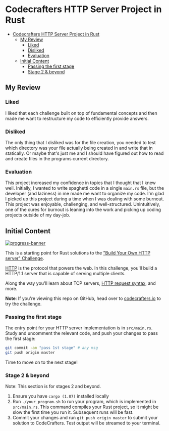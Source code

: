 # Codecrafters HTTP Server Project in Rust

- [Codecrafters HTTP Server Project in Rust](#codecrafters-http-server-project-in-rust)
  - [My Review](#my-review)
    - [Liked](#liked)
    - [Disliked](#disliked)
    - [Evaluation](#evaluation)
  - [Initial Content](#initial-content)
    - [Passing the first stage](#passing-the-first-stage)
    - [Stage 2 \& beyond](#stage-2--beyond)

## My Review

### Liked

I liked that each challenge built on top of fundamental concepts and then made me want to restructure my code to efficiently provide answers.

### Disliked

The only thing that I disliked was for the file creation, you needed to test which directory was your file actually being created in and write that in statically. Or maybe that's just me and I should have figured out how to read and create files in the programs current directory.

### Evaluation

This project increased my confidence in topics that I thought that I knew well. Initially, I wanted to write spaghetti code in a single `main.rs` file, but the developer (and laziness) in me made me want to organize my code. I'm glad I picked up this project during a time when I was dealing with some burnout. This project was enjoyable, challenging, and well-structured. Unintuitively, one of the cures for burnout is leaning into the work and picking up coding projects outside of my day-job.

## Initial Content

[![progress-banner](https://backend.codecrafters.io/progress/http-server/44580858-2784-4f6a-8e2c-1ecebe54b952)](https://app.codecrafters.io/users/codecrafters-bot?r=2qF)

This is a starting point for Rust solutions to the
["Build Your Own HTTP server" Challenge](https://app.codecrafters.io/courses/http-server/overview).

[HTTP](https://en.wikipedia.org/wiki/Hypertext_Transfer_Protocol) is the
protocol that powers the web. In this challenge, you'll build a HTTP/1.1 server
that is capable of serving multiple clients.

Along the way you'll learn about TCP servers,
[HTTP request syntax](https://www.w3.org/Protocols/rfc2616/rfc2616-sec5.html),
and more.

**Note**: If you're viewing this repo on GitHub, head over to
[codecrafters.io](https://codecrafters.io) to try the challenge.

### Passing the first stage

The entry point for your HTTP server implementation is in `src/main.rs`. Study
and uncomment the relevant code, and push your changes to pass the first stage:

```sh
git commit -am "pass 1st stage" # any msg
git push origin master
```

Time to move on to the next stage!

### Stage 2 & beyond

Note: This section is for stages 2 and beyond.

1. Ensure you have `cargo (1.87)` installed locally
1. Run `./your_program.sh` to run your program, which is implemented in
   `src/main.rs`. This command compiles your Rust project, so it might be slow
   the first time you run it. Subsequent runs will be fast.
1. Commit your changes and run `git push origin master` to submit your solution
   to CodeCrafters. Test output will be streamed to your terminal.
